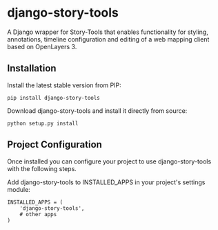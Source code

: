 # django-story-tools
A Django wrapper for Story-Tools that enables functionality for styling, annotations, timeline configuration and editing of a web mapping client based on OpenLayers 3.

Installation
---------------------

Install the latest stable version from PIP:

```pip install django-story-tools```

Download django-story-tools and install it directly from source:

```python setup.py install```


Project Configuration
---------------------

Once installed you can configure your project to use django-story-tools with the following steps.

Add django-story-tools to INSTALLED_APPS in your project's settings module:

```
INSTALLED_APPS = (
    'django-story-tools',
    # other apps
)
```

